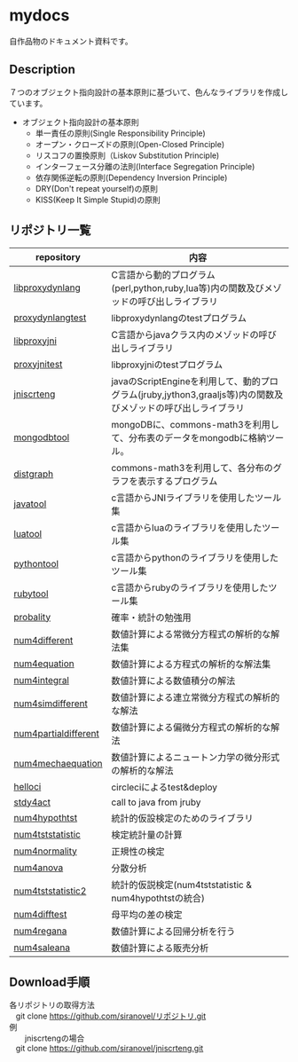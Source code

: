 mydocs
======
自作品物のドキュメント資料です。

## Description ##
７つのオブジェクト指向設計の基本原則に基づいて、色んなライブラリを作成しています。  

- オブジェクト指向設計の基本原則  
  - 単一責任の原則(Single Responsibility Principle)
  - オープン・クローズドの原則(Open-Closed Principle)
  - リスコフの置換原則（Liskov Substitution Principle)
  - インターフェース分離の法則(Interface Segregation Principle)
  - 依存関係逆転の原則(Dependency Inversion Principle)
  - DRY(Don't repeat yourself)の原則
  - KISS(Keep It Simple Stupid)の原則

## リポジトリ一覧 ##

|repository                            |内容                                                                                   |
|--------------------------------------|---------------------------------------------------------------------------------------|
|[libproxydynlang](proxydynlang/lib)   |C言語から動的プログラム(perl,python,ruby,lua等)内の関数及びメゾッドの呼び出しライブラリ|
|[proxydynlangtest](proxydynlang/test) |libproxydynlangのtestプログラム                                                        |
|[libproxyjni](proxyjni/lib)           |C言語からjavaクラス内のメゾッドの呼び出しライブラリ                                    |
|[proxyjnitest](proxyjni/test)         |libproxyjniのtestプログラム                                                            |
|[jniscrteng](jniscrteng)              |javaのScriptEngineを利用して、動的プログラム(jruby,jython3,graaljs等)内の関数及びメゾッドの呼び出しライブラリ|
|[mongodbtool](mongodbtool/)           |mongoDBに、commons-math3を利用して、分布表のデータをmongodbに格納ツール。              |
|[distgraph](distgraph/)               |commons-math3を利用して、各分布のグラフを表示するプログラム                            |
|[javatool](javatool/)                 |c言語からJNIライブラリを使用したツール集                                               |
|[luatool](luatool/)                   |c言語からluaのライブラリを使用したツール集                                             |
|[pythontool](pythontool/)             |c言語からpythonのライブラリを使用したツール集                                          |
|[rubytool](rubytool/)                 |c言語からrubyのライブラリを使用したツール集                                            |
|[probality](probablty/)               |確率・統計の勉強用                                                                     |
|[num4different](num4different)        |数値計算による常微分方程式の解析的な解法集                                                       |
|[num4equation](num4equation)          |数値計算による方程式の解析的な解法集                                                       |
|[num4integral](num4integral)          |数値計算による数値積分の解法 |
|[num4simdifferent](num4simdifferent)  |数値計算による連立常微分方程式の解析的な解法 |
|[num4partialdifferent](num4partidifferent)     |数値計算による偏微分方程式の解析的な解法 |
|[num4mechaequation](num4phyequation/num4mechaequation) |数値計算によるニュートン力学の微分形式の解析的な解法     |
|[helloci](helloci)                    |circleciによるtest&deploy|
|[stdy4act](stdy4act)                  |call to java from jruby |
|[num4hypothtst](num4hypothtst)        |統計的仮設検定のためのライブラリ |
|[num4tststatistic](num4tststatistic)  |検定統計量の計算 |
|[num4normality](num4normality)        |正規性の検定|
|[num4anova](num4anova)                |分散分析|
|[num4tststatistic2](num4tststatistic2)|統計的仮説検定(num4tststatistic & num4hypothtstの統合)|
|[num4difftest](num4difftest)          |母平均の差の検定 |
|[num4regana](num4regana)          |数値計算による回帰分析を行う |
|[num4saleana](num4saleana)          |数値計算による販売分析 |

## Download手順 ##

各リポジトリの取得方法  
    git clone https://github.com/siranovel/リポジトリ.git  
例  
　　jniscrtengの場合  
    git clone https://github.com/siranovel/jniscrteng.git  



